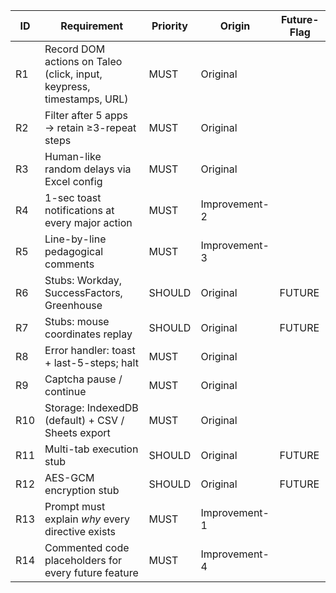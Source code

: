 | ID | Requirement | Priority | Origin | Future-Flag |
|----|-------------|----------|--------|-------------|
| R1 | Record DOM actions on Taleo (click, input, keypress, timestamps, URL) | MUST | Original |  |
| R2 | Filter after 5 apps → retain ≥3-repeat steps | MUST | Original |  |
| R3 | Human-like random delays via Excel config | MUST | Original |  |
| R4 | 1-sec toast notifications at every major action | MUST | Improvement-2 |  |
| R5 | Line-by-line pedagogical comments | MUST | Improvement-3 |  |
| R6 | Stubs: Workday, SuccessFactors, Greenhouse | SHOULD | Original | FUTURE |
| R7 | Stubs: mouse coordinates replay | SHOULD | Original | FUTURE |
| R8 | Error handler: toast + last-5-steps; halt | MUST | Original |  |
| R9 | Captcha pause / continue | MUST | Original |  |
| R10 | Storage: IndexedDB (default) + CSV / Sheets export | MUST | Original |  |
| R11 | Multi-tab execution stub | SHOULD | Original | FUTURE |
| R12 | AES-GCM encryption stub | SHOULD | Original | FUTURE |
| R13 | Prompt must explain *why* every directive exists | MUST | Improvement-1 |  |
| R14 | Commented code placeholders for every future feature | MUST | Improvement-4 |  |
